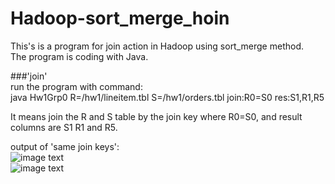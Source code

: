 # Hadoop-sort_merge_hoin
This's is a program for join action in Hadoop using sort_merge method.<br>
The program is coding with Java.<br>

###'join'<br>
run the program with command:<br>
java Hw1Grp0 R=/hw1/lineitem.tbl S=/hw1/orders.tbl join:R0=S0 res:S1,R1,R5

It means join the R and S table by the join key where R0=S0,  and result columns are S1 R1 and R5.

output of 'same join keys':<br>
![image text](https://github.com/liuchengzimozigreat/Hadoop-sort_merge_join/blob/master/same_key_join_output.png?raw=true)<br>
![image text](https://github.com/liuchengzimozigreat/Hadoop-sort_merge_join/blob/master/same_key_join_output.png?raw=true)<br>
